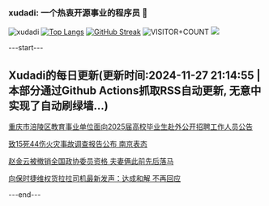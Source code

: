 ### xudadi: 一个热衷开源事业的程序员 👋

![xudadi](https://github-readme-stats-git-masterorgs-github-readme-stats-team.vercel.app/api?username=xudadi)
[![Top Langs](https://github-readme-stats.vercel.app/api/top-langs/?username=xudadi)](https://github.com/anuraghazra/github-readme-stats)
[![GitHub Streak](https://streak-stats.demolab.com?user=xudadi&locale=zh_Hans)](https://git.io/streak-stats)
![VISITOR+COUNT](https://komarev.com/ghpvc/?username=xudadi&label=VISITOR+COUNT)
![](https://raw.githubusercontent.com/xudadi/xudadi/main/assets/github-contribution-grid-snake.svg)


---start---

## Xudadi的每日更新(更新时间:2024-11-27 21:14:55 | 本部分通过Github Actions抓取RSS自动更新, 无意中实现了自动刷绿墙...)

[重庆市涪陵区教育事业单位面向2025届高校毕业生赴外公开招聘工作人员公告](https://www.gongkaoleida.com/article/2210155)

[致15死44伤火灾事故调查报告公布 南京表态](https://m.163.com/news/article/JI196EVQ0514R9OJ.html)

[赵金云被撤销全国政协委员资格 夫妻俩此前先后落马](https://m.163.com/news/article/JI19RQKF051482MP.html)

[向保时捷维权货拉拉司机最新发声：达成和解 不再回应](https://m.163.com/news/article/JI18P8EJ0512B07B.html)

---end---
